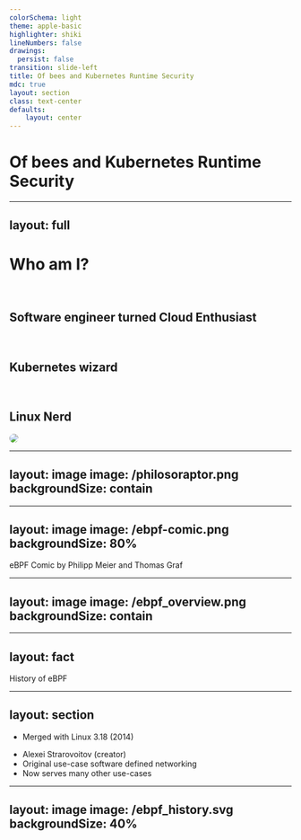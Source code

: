 ```yaml
---
colorSchema: light
theme: apple-basic
highlighter: shiki
lineNumbers: false
drawings:
  persist: false
transition: slide-left
title: Of bees and Kubernetes Runtime Security
mdc: true
layout: section
class: text-center
defaults:
    layout: center
---
```


# Of bees and Kubernetes Runtime Security

---
layout: full
---

<div class="grid grid-cols-[1fr_35%] gap-6">

<div>
<h1 class="bold">Who am I?</h1>

<br/>

<h2>Software engineer turned Cloud Enthusiast <noto-cloud /></h2>
<br/>
<h2>Kubernetes wizard <noto-magic-wand /></h2>
<br/>
<h2>Linux Nerd <devicon-linux /></h2>
</div>

<div>
<img src="/profile_pic_compressed.jpg" style="border-radius: 50%;"/>
</div>

</div>

<!--
Originally I started my career as a Java Software Developer, but everything changed when I stumbled
upon Linux and the cloud. This definitely transformed me into a full-on Linux nerd. Do not question the MacBook though.
-->

---
layout: image
image: /philosoraptor.png
backgroundSize: contain
---

<!--
Let me first ask you a question, who of you here has heared about ebpf? has anyone already
consciously used it?

* goal of the talk: give you better understanding why ebpf next gen tech
* we do it by deep dive
* checkout how it is used in cloud native landscape
-->

---
layout: image
image: /ebpf-comic.png
backgroundSize: 80%
---

<div class="attribution">
    eBPF Comic by Philipp Meier and Thomas Graf
</div>

<!--
* think of it as JS for linux kernel
* why big deal? before it was hard to extend
* ebpf changed this by offering secure way
-->

---
layout: image
image: /ebpf_overview.png
backgroundSize: contain
---

<!--
* used today in quite a lot of different tools/products
* quite a few components involved
* we are going to have a look at them
-->

---
layout: fact
---

History of eBPF

<!--
* quick history lesson
* i will not turn this into a lengthy lecture
-->

---
layout: section
---

<div class="items">

* Merged with Linux 3.18 (2014)

<v-clicks>

* Alexei Strarovoitov (creator)
* Original use-case software defined networking
* Now serves many other use-cases

</v-clicks>

</div>

<!--
* eBPF was introduced in linux 3.18
* lot of hard work by alexei strarovoitov
* originally extended berkely package filter, now its own term
* original use case network virtualisation and software defined networking
* now caters many use cases
-->

---
layout: image
image: /ebpf_history.svg
backgroundSize: 40%
---

<div style="display: flex; align-items: end; height: 100%; justify-content: center">
<span style="color: black; font-size: 2em;">
eBPF’s Creation Story – Unlocking The Kernel
</span>
</div>

<!--
* to learn more, checkout the 30min doc about ebpf
* all key people are mentioned
-->

---
layout: fact
---

Let's get technical!

---
layout: image
image: /syscall-hook.png
backgroundSize: contain
---

<!--
* ebpf programs are event driven
* run when kernel passes hook points
* hook points are either predefined, or arbitrary function within linux kernel
-->

---
layout: image
image: /source-to-vm.svg
backgroundSize: 70%
---

<!--
* code is first compiled down to byte code
* when prog is first loaded, compiled to native code
* earlier versions interpreted instead
* bytecode consists of instructions acting on virtual registers
* designed to neatly map to common cpu archs
* virtual machine uses 10 general purpose 64 bit register
* registers are purely virtual, implemented in software
-->

---
layout: full
---

<div class="full-center fancy-table">

| Register | Function |
| -------- | -------- |
| REG-0    | Return value |
| REG-1 - REG-5    | Pass arguments to functions |
| REG-6 - REG-9    | No special function |
| REG-10    | Stack frame pointer |

</div>

<!--
* reg 0 holds return value
* reg 1- 5 used to pass args to functions
* reg 6-9 no special meaning
* reg 10 is used as read only stack frame pointer

* ebpf instructions are represented in the kernel as bpf_insn struct
-->

---
layout: full
---

<div class="full-center">
<div>
<div class="filepath">
<a href="https://elixir.bootlin.com/linux/v6.9.6/source/include/trace/events/sched.h">include/uapi/linux/bpf.h</a>
</div>

```c
bpf_insn {
	__u8	code;		/* opcode */
	__u8	dst_reg:4;	/* dest register */
	__u8	src_reg:4;	/* source register */
	__s16	off;		/* signed offset */
	__s32	imm;		/* signed immediate constant */
};
```

</div>
</div>

<!--
* instructions are 8 bytes long
* sometimes need more space, e.g. when setting reg to 64 bit value
* when loaded prog is internally represented by series of bpf_insns
-->

---
layout: full
---

<div class="full-center fancy-table">

| OpCode | Mnemonic |
| -------- | -------- |
| 0x07    | add dst, imm |
| 0x85    | call imm  |
| 0x5f    | and dst, src  |

</div>

<!--
* quick sample of opcodes
* follow special encoding scheme we sadly will not elaborate
* checkout Instruction Set Architecture docs over at kernel docs
-->

---
layout: image
image: /bpf_isa_docs.svg
backgroundSize: 40%
---

<div style="display: flex; align-items: end; height: 100%; justify-content: center">
<span style="color: black; font-size: 2em;">
BPF Instruction Set Architecture Docs
</span>
</div>

---
layout: image
image: /map-architecture.png
backgroundSize: 70%
---

<!--
* To store state and share state, ebpf has maps
* maps = data structures
* can be accessed from ebpf + user space
* use cases: share events with user space, configure ebpf from user space, storing context from different progs to further enhance collected data
-->

---
layout: section
---

<v-switch>
<template #0>

<div class="items">

* HashTable, Arrays
* LRU (Least Recently Used)
* Perf and Ring Buffer
* TailCall maps


</div>
</template>

<template #1>

<div class="items highlighted-listing">

<ul>
<li>HashTable, Arrays</li>
<li>LRU (Least Recently Used)</li>
<li>Perf and Ring Buffer</li>
<li class="current"> TailCall maps </li>
</ul>

</div>

</template>

</v-switch>

<!--
* maps come in different types and shapes
* there are types for particular operations such as hash maps, LRU data stores, arrays
* some maps come in per cpu variants
* kernel allocates memory for maps per CPU
* useful since programs might run in parallel
* tail call maps special case
* tail calls required since max instruction limit per prog = 1million
-->

---
layout: fact
---

<span class="fact">

Instruction Limit of <span class="highlighted-element"> 1 Million </span> (Linux 6.0)

</span>

<!--
* tail calls work like execve
* replace context of program with a different one
-->

---
layout: image
image: /tailcall.png
backgroundSize: 70%
---

<!--
* even though stack frame is shared, vars cannot be accessed
* to share state => use maps
* as already mentioned, different prog types
-->

---
layout: full
---

<div class="full-center">
<div>
<div class="filepath">
<a href="https://elixir.bootlin.com/linux/v6.9.6/source/include/uapi/linux/bpf.h#L1024">include/uapi/linux/bpf.h</a>
</div>

```c
// There are ~30 different program types
enum bpf_prog_type {
    BPF_PROG_TYPE_UNSPEC,
    BPF_PROG_TYPE_SOCKET_FILTER,
    BPF_PROG_TYPE_KPROBE,
    BPF_PROG_TYPE_SCHED_CLS,
    BPF_PROG_TYPE_SCHED_ACT,
    BPF_PROG_TYPE_TRACEPOINT,
    BPF_PROG_TYPE_XDP,
    BPF_PROG_TYPE_PERF_EVENT,
    // ...
}
```

</div>
</div>

<!--
* ~30 prog types
* nobody cares about me babbling on for days
* going to give you info on some common ones
-->

---
layout: section
---

# Tracepoint

<!--
* first up tracepoints
* marked locations within the kernel code
-->

---
layout: section
---

<div class="items">

* Marked location in the kernel

<v-clicks>

* Considered kernel API (stable)
* Not specific to eBPF
* 1400+ Tracepoints defined (Linux 5.15)

</v-clicks>

</div>

<!--
* considered kernel API = there are some stability guarantees
* not ebpf specific, uses perf subsystem for hooking
* perf subsystem is also used by systemtap/dtrace
* list of all available tracepoints: /sys/kernel/tracing/available_events
* ~1400+ in linux 5.15
-->

---
layout: full
---


<div class="full-center">
<div>
<div class="filepath">
/sys/kernel/traceing/available_events
</div>

```
syscalls:sys_exit_accept
syscalls:sys_enter_accept
syscalls:sys_exit_accept4
syscalls:sys_enter_accept4
syscalls:sys_exit_listen
syscalls:sys_enter_listen
syscalls:sys_exit_bind
syscalls:sys_enter_bind
syscalls:sys_exit_socketpair
syscalls:sys_enter_socketpair
syscalls:sys_exit_socket
syscalls:sys_enter_socket
```

</div>

</div>

---
layout: full
---

<div class="full-center">
<div>
<div class="filepath">
<a href="https://elixir.bootlin.com/linux/v6.9.6/source/include/trace/events/sched.h#L400">include/trace/events/sched.h</a>
</div>

```c
TRACE_EVENT(sched_process_exec,
    TP_PROTO(struct task_struct *p, pid_t old_pid,
         struct linux_binprm *bprm),
    TP_ARGS(p, old_pid, bprm),
    TP_STRUCT__entry(
        __string(	filename,	bprm->filename	)
        __field(	pid_t,		pid		)
        __field(	pid_t,		old_pid		)
    ),
    TP_fast_assign(
        __assign_str(filename, bprm->filename);
        __entry->pid		= p->pid;
        __entry->old_pid	= old_pid;
    ),
    TP_printk("filename=%s pid=%d old_pid=%d", __get_str(filename),
          __entry->pid, __entry->old_pid)
);
```

</div>

</div>

---
layout: full
---

<div class="full-center">
<div>
<div class="filepath">
<a href="https://elixir.bootlin.com/linux/v6.8.6/source/fs/exec.c#L1814">fs/exec.c</a>
</div>

```c {11}
static int exec_binprm(struct linux_binprm *bprm) {
    pid_t old_pid, old_vpid;
    int ret, depth;
    /* Need to fetch pid before load_binary changes it */
    old_pid = current->pid;
    rcu_read_lock();
    old_vpid = task_pid_nr_ns(current, task_active_pid_ns(current->parent));
    rcu_read_unlock();
    // ...
    audit_bprm(bprm);
    trace_sched_process_exec(current, old_pid, bprm);
    ptrace_event(PTRACE_EVENT_EXEC, old_vpid);
    proc_exec_connector(current);
    return 0;
}
```

</div>

</div>

---
layout: section
---

# Kprobe/Kretprobe

<!--
* unlike tracepoints, can hook any function
-->

---
layout: section
---

<div class="items">

* Can hook <span class="highlighted-element">any</span> kernel function

<v-clicks>

* No stability guarantee (kernel functions can change)

</v-clicks>

</div>

<!--
* kretprobe -> hook exit, kprobe -> attach to any offset within function
* warning, not stable
* functions might get inlined/change signature
* might work fine on 5.15, but broken on 6.1
-->

---
layout: section
---

# LSM

<!--
* BPF_PROG_TYPE_LSM prog type
* LSM = Linux Security Modules
-->

---
layout: section
---

<div class="items">

* Linux Security Modules

<v-clicks>

* Return value controls how kernel behaves

</v-clicks>

</div>

<!--
* allow to decline certain actions such as syscalls to user
* program pretty much the same as e.g. tracepoints
* return value decides if an action is allowed or not
* return value != 0 == decline
-->

---
layout: section
---

# XDP

---
layout: section
---

<div class="items">

* EXpress Data Path

<v-clicks>

* Used to filter packets (controlled by return value)

</v-clicks>

</div>

<!--
* allows filter/edit network packets on NIC
* as with LSM, return value decides what happens
* 5 different return codes
-->

---
layout: full
---

<div class="full-center fancy-table">

| Value | Action |
| -------- | -------- |
| XDP_ABORTED | Signals error in the Program (should never be used) |
| XDP_DROP    | Drop the packet |
| XDP_PASS | Sends packet further up the network stack |
| XDP_TX | Bounces packets out the same NIC it arrived on |
| XDP_REDIRECT | Sends packet to different NIC |

</div>

<!--
* DROP will drop packet
* PASS will allow packet up the network stack
* prog has full access to complete packet
* is also free to modify it
* very useful for e.g. load balancers facebook katran
-->

---
layout: fact
---

sched-ext (Linux 6.11)

<!--
* as heard there are many prog types
* honorable mention: starting with 6.11 it is possible to write cpu schedulers in ebpf
* you cannot just call any kernel function from ebpf
* would couple prog to exact kernel version/hard to guarantee stability
* this is where helper functions come into play
-->

---
layout: section
---

# Helpers

---
layout: image
image: /helper.png
backgroundSize: 90%
---

<!--
* in a nutshell, helper allow you to retrieve data/interact with kernel
* helpers available are coupled to program type
* e.g. reading data directly, updating vlan info on network packet
* prog can call helper without need for FFI => no overhead
* are represented by bpf_func_proto struct
-->

---

```c {|2|4|5-9}{lines:true}
struct bpf_func_proto {
    u64 (*func)(u64 r1, u64 r2, u64 r3, u64 r4, u64 r5);
    bool gpl_only;
    enum bpf_return_type ret_type;
    enum bpf_arg_type arg1_type;
    enum bpf_arg_type arg2_type;
    enum bpf_arg_type arg3_type;
    enum bpf_arg_type arg4_type;
    enum bpf_arg_type arg5_type;
    bool (*allowed)(const struct bpf_prog *prog);
};
```

<!--
* pointer to underlying implementation
* info on return type/argument types
-->

---

```c {|3}{lines:true}
const struct bpf_func_proto bpf_for_each_map_elem_proto = {
	.func		= bpf_for_each_map_elem,
	.gpl_only	= false,
	.ret_type	= RET_INTEGER,
	.arg1_type	= ARG_CONST_MAP_PTR,
	.arg2_type	= ARG_PTR_TO_FUNC,
	.arg3_type	= ARG_PTR_TO_STACK_OR_NULL,
	.arg4_type	= ARG_ANYTHING,
};
```

<!--
* here example
* interesting field gpl_only
* some helpers are only available to progs with gpl compatible license
* lets look into helper samples
-->

---
layout: section
---

```c
long bpf_probe_read_kernel(void *dst, u32 size, const void *unsafe_ptr)
```

<!--
* first up bpf_probe_read_kernel
* read any data from unsafe_ptr into dst
* means you can read any data you want
-->

---
layout: section
---

<div class="items">

* Read arbitrary data from kernel memory

<v-clicks>

* You are responsible for what you read
* More stable alternative: CO-RE

</v-clicks>

</div>

<!--
* one downside: internal structs can change
* no type info at memory locations (we are in C land)
* you need to know how to interpret memory
*co-re leverages BTF
* adjusts offsets on the fly
* not going into more details
* next up bpf_map_lookup_elem
-->

---
layout: section
---

```c
void *bpf_map_lookup_elem(struct bpf_map *map, const void *key)
```

<!--
* allows to retrieve pointer to element stored for key
-->

---
layout: section
---

<div class="items">

* Read data from an eBPF map

<v-clicks>

* <mdi-warning class="text-red-400"/> Pointer to memory region is returned

</v-clicks>

</div>

<!--
* if element not found NULL is returned
* since pointer to memory in map, any modifications also modify value in map
-->

---
layout: section
---

```c
long bpf_map_update_elem(struct bpf_map *map, const void *key,
                            const void *value, u64 flags)
```

<!--
* bpf_map_update_elem allows to add keys to map
* special behavior controlled by value passed to flag
-->

---
layout: full
---

<div class="full-center fancy-table">

| Flag | Description |
| -------- | -------- |
| BPF_NOEXIT | Fails if key exist |
| BPF_EXIST | Fails if key does not exist |
| BPF_ANY | Doesn't care |

</div>

<!--
* NO_EXIST fails on existing => insert
* EXISTS fails on non existing => update
* ANY doesn't care
-->

---
layout: section
---

# Bytecode in Action

<!--
* with helpers out of the way, let's dig deeper and see bytecode in action
-->

---
layout: full
---

<div class="full-center">

```c {all|4|6|8-9|11-13|14|all}{lines:true}
#include <linux/bpf.h>
#include <bpf/bpf_helpers.h>

char LICENSE[] SEC("license") = "GPL";

SEC("xdp")
int hello(void *ctx) {
  __u64 tgid = bpf_get_current_pid_tgid();
  __u32 pid = tgid >> 32;

  if (pid == 32) {
    return XDP_DROP;
  }
  return XDP_PASS;
}
```

</div>

<!--
* today sample simple xdp prog that will drop trafific for PID 32
* let's checkout what c code is doing
* first set license to GPL, as heard important for helpers
* strange SEC is used to tell compiler into what ELF sections to put resulting code (checkout ELF if you want to learn more)
* helper call to get tgid and pid
* threads have PIDs to, we only care about process PID, which is set as thread group id in the upper 32 bits of value (hence left shift 32)
* if PID == 32 we drop
* else we pass
-->

---
layout: full
---

<div class="full-center">

```sh
clang \
    -target bpf \
    -I/usr/include/aarch64-linux-gnu \
    -g \
    -O2 -o hello.bpf.o -c hello.bpf.c
```

</div>

<!--
* we compile the binary like this
-->

---
layout: full
---

<div class="full-center">

```sh
llvm-objdump-14 --section xdp hello.bpf.o -d
```

</div>

<!--
* we call llvm-objdump to get bytecode for xdp section
-->

---
layout: full
---

<div class="full-center code-small-font">

```plain {all|6}{lines:true}
hello.bpf.o:    file format elf64-bpf

Disassembly of section xdp:

0000000000000000 <hello>:
       0:       85 00 00 00 0e 00 00 00 call 14
       1:       bf 01 00 00 00 00 00 00 r1 = r0
       2:       18 02 00 00 00 00 00 00 00 00 00 00 ff ff ff ff r2 = -4294967296 ll
       4:       5f 21 00 00 00 00 00 00 r1 &= r2
       5:       b7 00 00 00 01 00 00 00 r0 = 1
       6:       18 02 00 00 00 00 00 00 00 00 00 00 20 00 00 00 r2 = 137438953472 ll
       8:       1d 21 01 00 00 00 00 00 if r1 == r2 goto +1 <LBB0_2>
       9:       b7 00 00 00 02 00 00 00 r0 = 2

0000000000000050 <LBB0_2>:
      10:       95 00 00 00 00 00 00 00 exit
```

</div>

<!--
* let's go over it line by line
* first we call helper 14
* to figure out what helper 14 is, we need to check huge macro table in bpf header file
-->

---
layout: full
---

<div class="full-center">
<div>
<div class="filepath">
<a href="https://elixir.bootlin.com/linux/v6.9.6/source/include/uapi/linux/bpf.h#L5801">include/uapi/linux/bpf.h</a>
</div>

```c {all|12}{lines:true}
#define ___BPF_FUNC_MAPPER(FN, ctx...)			\
    // ...
	FN(ktime_get_ns, 5, ##ctx)			\
	FN(trace_printk, 6, ##ctx)			\
	FN(get_prandom_u32, 7, ##ctx)			\
	FN(get_smp_processor_id, 8, ##ctx)		\
	FN(skb_store_bytes, 9, ##ctx)			\
	FN(l3_csum_replace, 10, ##ctx)			\
	FN(l4_csum_replace, 11, ##ctx)			\
	FN(tail_call, 12, ##ctx)			\
	FN(clone_redirect, 13, ##ctx)			\
	FN(get_current_pid_tgid, 14, ##ctx)		\
    // ...
```

</div>
</div>

<!--
* it is defining all helper fucntions
* fairly readable, first param of FN will be name, second number
* we number 14 maps to get_current_pid_tgid
-->

---
layout: full
---

<div class="full-center code-small-font">

```plain {7|8|9|8}{lines:true}
hello.bpf.o:    file format elf64-bpf

Disassembly of section xdp:

0000000000000000 <hello>:
       0:       85 00 00 00 0e 00 00 00 call 14
       1:       bf 01 00 00 00 00 00 00 r1 = r0
       2:       18 02 00 00 00 00 00 00 00 00 00 00 ff ff ff ff r2 = -4294967296 ll
       4:       5f 21 00 00 00 00 00 00 r1 &= r2
       5:       b7 00 00 00 01 00 00 00 r0 = 1
       6:       18 02 00 00 00 00 00 00 00 00 00 00 20 00 00 00 r2 = 137438953472 ll
       8:       1d 21 01 00 00 00 00 00 if r1 == r2 goto +1 <LBB0_2>
       9:       b7 00 00 00 02 00 00 00 r0 = 2

0000000000000050 <LBB0_2>:
      10:       95 00 00 00 00 00 00 00 exit
```

</div>

<!--
* r1 is set to value of r0 (value of helper call)
* r2 is set to bitmask with upper 32 bit high
* bit mask is then used to clear the PID from R1 by ANDing
* one thing looks like lover bits are set, but due to arch, big endian is used
* big endian = left most bit = least significant bit
-->

---
layout: image
image: /endianess.png
backgroundSize: 80%
---
<div class="attribution">
    By <a href="//commons.wikimedia.org/wiki/User:Aeroid" title="User:Aeroid">Aeroid</a> - <span class="int-own-work" lang="en">Own work</span>, <a href="https://creativecommons.org/licenses/by-sa/4.0" title="Creative Commons Attribution-Share Alike 4.0">CC BY-SA 4.0</a>, <a href="https://commons.wikimedia.org/w/index.php?curid=137790829">Link</a>
</div>

---
layout: full
---

<div class="full-center code-small-font">

```plain {10|11|12|13|16|all|6-8|8-9}{lines:true}
hello.bpf.o:    file format elf64-bpf

Disassembly of section xdp:

0000000000000000 <hello>:
       0:       85 00 00 00 0e 00 00 00 call 14
       1:       bf 01 00 00 00 00 00 00 r1 = r0
       2:       18 02 00 00 00 00 00 00 00 00 00 00 ff ff ff ff r2 = -4294967296 ll
       4:       5f 21 00 00 00 00 00 00 r1 &= r2
       5:       b7 00 00 00 01 00 00 00 r0 = 1
       6:       18 02 00 00 00 00 00 00 00 00 00 00 20 00 00 00 r2 = 137438953472 ll
       8:       1d 21 01 00 00 00 00 00 if r1 == r2 goto +1 <LBB0_2>
       9:       b7 00 00 00 02 00 00 00 r0 = 2

0000000000000050 <LBB0_2>:
      10:       95 00 00 00 00 00 00 00 exit
```

</div>

<!--
* r0 is return value and set to 1, which is XDP_DROP
* r2 is set to strange value, but upon closer inspection is simply value 32 left shifted by 32 bits (big endian once again)
* value is then compared to R1
* if value match, we jump over ins setting R0 to XDP_PASS
* finally return
* one more thing, you might have notice numbers on the left side increasing by one, sometimes by two
* might remember wide instruction encoding
* one instruction is 16 bytes instead of 8, hence increase by 2
* also denoted by ll at line end
* thats it, bytecode = easy
* next up, look at component that makes ebpf secure
-->

---
layout: section
---

# Verifier

<!--
* each time you try to load ebpf into kernel, verifier checks if prog is safe and doesn't crash the kernel
* one of the pillars of ebpf
* to achieve this, each ebpf prog goes through formal verification
-->

---
layout: image
image: /verifier.png
backgroundSize: 90%
---

<!--
* one important thing: verifier works on bytecode, meaning it has no notion of your C/Rust/Zig source code
* this can lead to funny hard to understand verifier errors, as compilers shuffle things around
* e.g. verifier rejects dead code, but compiler will probably purge dead code
* byte code != source code
* verifier works in two stages
-->

---
layout: section
---

# Stage 1

<!--
* turns the byte code into directed acyclic graph
-->

---
layout: section
---

<div class="items">

* Turn ByteCode into DAG

<v-clicks>

* Check for unbounded loops
* Check for dead code

</v-clicks>

</div>

<!--
* perform control flow validations, such as disallowing unbounded loops
* you heard it right, unbounded loops are not allowed
* verifier also checks that all instructions are reachable
-->

---
layout: section
---

# Stage 2

<!--
* verifier steps down all possible paths starting from first instruction
-->

---
layout: section
---

<div class="items">

* Descend all possible paths

<v-clicks>

* Simulate execution
* Verify state changes

</v-clicks>

</div>

<!--
* simulates each instruction and observes state changes
* this is where verifier magic comes in, checking each instruction is expensive
* sadly not going into more details, more than enough for its own talk
* checkout verifier docs, there are also excellent videos from last ebpf summit
-->

---
layout: image
image: /verifier-docs.svg
backgroundSize: 40%
---

<div style="display: flex; align-items: end; height: 100%; justify-content: center">
<span style="color: black; font-size: 2em;">
<a href="https://www.kernel.org/doc/html/latest/bpf/verifier.html">eBPF verifier documentation</a>
</span>
</div>

---
layout: fact
---

<e>Verifier is reason for program instruction limit</e>

<!--
* reason why unbounded loops are not allowed, verifier needs to ensure program halts at one point
* same for instruction limit, as infinite instructions, would take infinit time to check
-->

---
layout: fact
---

Learn to read verifier errors!

<!--
* word of advise: get familiar with verifier error messages
* sometimes straightforward
-->

---
layout: full
---

<div class="full-center">

```plain
unreachable insn 1
```

</div>

<!--
* sometimes quite confusing and hard to read
-->

---
layout: full
---

<div class="full-center">

```plain
0: (7a) *(u64 *)(r10 -8) = 0
1: (bf) r2 = r10
2: (07) r2 += -8
3: (b7) r1 = 1
4: (85) call 1
5: (15) if r0 == 0x0 goto pc+2
 R0=map_ptr R10=fp
6: (7a) *(u64 *)(r0 +0) = 0
7: (95) exit

from 5 to 8: R0=imm0 R10=fp
8: (7a) *(u64 *)(r0 +0) = 1
R0 invalid mem access 'imm'
```

</div>

<!--
* verifier can sometimes thing value could be NULL even though it was checked for NULL
* in such cases, learn how to dump ebpf bytecode and read it
-->

---
layout: section
---

# eBPF in the wild

<!--
* with verifier out of the way, do 10000 feet look at applications leveraging power of ebpf
-->

---
layout: section
---

# Katran

<!--
* first up katran
-->

---
layout: section
---

<div class="items">

* Central component of Facebook's network infrastructure

<v-clicks>

* Makes heavy use of XDP
* Relatively low CPU impact

</v-clicks>

</div>

<!--
* central component of facebooks network infrastructure
* achieving high performance through power of XDP, to forward packets right on network interface card, before it hits the kernels network stack
* makes it incredibly fast
* nice side effect: low CPU usage, meaning other apps can also run on same server
* all thanks to ebpf
-->

---
layout: section
---

# Cilium

<!--
* when speaking about ebpf and networking, cilium needs to get mentioned
-->

---
layout: section
---

<div class="items">

* CNI plugin for Kubernets Clusters

<v-clicks>

* Full blown network observability/security solution
* Uses XDP for all sorts of things
    * Network Policies
    * kube-proxy replacement

</v-clicks>

</div>

<!--
* in case you do not know it: cilium = networking/observability/security solution for kubernetes cluster
* whole dataplane base don ebpf
* routes traffic through xdp, replacing complicated iptable chains for routing
* can even run in mode replacing kube-proxy

* ebpf is not just for networking though
* popular use case for tech is also in monitoring
* big players in the industry are using it as well
* any dynatracers here? if yes, cover your eyes and ears, because we are going to talk about the datadog agent
-->

---
layout: section
---

# Datadog Agent

<!--
* source code for agent is up on github
* poking around, you see it uses ebpf across various places
-->

---
layout: section
---

<div class="items">

* Tracing network packets

<v-clicks>

* Killing processes violating policies

</v-clicks>

</div>

<!--
* from hooking network related kernel methods to trace network packets
* to hooking syscalls and killing processes that violates policies
* when speaking of security focused products in the cloud native space, you need to mention tetragon
-->

---
layout: section
---

# Tetragon

<!--
* from the same folks as cilium
* allows you to hook any kernel function/tracepoint by simply creating a policy via a custom resource object in kubernetes cluster
-->

---
layout: section
---

<div class="items">

* Allows you to hook kernel functions/tracepoints

<v-clicks>

* Kill processes on custom written policies
* Signal is send in process

</v-clicks>

</div>

<!--
* policies pack a punch, as they can kill processes in flight if they match defined policy
* much like. datadog agent, but without paying a small fortune for a monitoring product
* as you can see, ebpf is used across the industry
* lets dig little deeper
* next section we are going to look at concrete detection implementation in cast.ai kvisor
-->

---
layout: section
---

# CAST.AI kvisor

<!--

-->

---
layout: fact
---

<div>

**FULL DISCLAIMER:**

</div>
<div style="margin-top: 40px;">

I work there

</div>

---
layout: fact
---

Meet CAST.AI

<!--
* in case you do not know cast.ai, main product helps you getting more bang for your buck by optimising your k8s cluster to the mac, by automatically adjusting the resource requirements of your deployments and accordingly scale your node pools.
* not too long ago ventured into the space of cloud native security, leveraging the power of ebpf
-->

---
layout: image
image: /kvisor.png
backgroundSize: 90%
---

<!--
* resulting in kvisor
* not too long ago, discussions with colleagues came up with the nice idea trying to detect container drift, by leveraging the way cotnainers are implemented
-->

---
layout: section
---

# Detecting container drift with eBPF

<!--
* approach is not completely novel, as falco is doing something similar
-->

---
layout: fact
---

Kudos to Falco!

<!--
* first, lets have a quick overview of kvisors architecture
-->

---
layout: image
image: /kvisor-architecture.svg
backgroundSize: 90%
---

<v-switch>
<template #1>
<Arrow x1=300 y1=500 x2=390 y2=400 color='red' width=4 />
</template>
<template #2>
<Arrow x1=20 y1=220 x2=180 y2=245 color='red' width=4 />
</template>
<template #3>
<Arrow x1=230 y1=100 x2=385 y2=180 color='red' width=4 />
</template>
<template #4>
<Arrow x1=800 y1=400 x2=650 y2=300 color='red' width=4 />
</template>
<template #5>
<Arrow x1=800 y1=350 x2=850 y2=200 color='red' width=4 />
</template>
<template #6>
</template>
</v-switch>

<!--
* the code we are going to look at lives in the kernel space, as ebpf tracepoint program
* ebpf events are emitted to perf buffer, consumed by userspace
* ingested into signature engine, to detect anomalies in high volume events too expensive to export
* signature findings and some raw events are exported to the cast ai backend, where run through anomaly detection engine
* if you want more details, feel free to approach me afterwards/consider applying to one of the open jobs
-->

---
layout: image
image: /detecting-containerdrift.svg
backgroundSize: contain
---

<!--
* idea is containers are implemented on top of overlayfs
* overlayfs points to bunch of dirs called lower layers, that are read only and reference image layers
* there is also upper layer, where all file modifications go
* to understand when a file is in the upper layer, we need to first understand what an inode is
-->

---
layout: section
---

# Inode

<!--
* by definition inode is an index node, that acts a a unique identifier for specific piece of metadata on a give fs
-->

---
layout: section
---

<div class="items">

* Stands for Index Node

<v-clicks>

* Used in FS
* Unique Identifier + Metadata

</v-clicks>

</div>

---
layout: full
---


<div class="full-center">
<div>
<div class="filepath">
<a href="https://elixir.bootlin.com/linux/v6.9.6/source/include/linux/fs.h#L632">include/linux/fs.h</a>
</div>

```c {all}
struct inode {
    umode_t			i_mode;
    unsigned short		i_opflags;
    kuid_t			i_uid;
    kgid_t			i_gid;
    // ...
    const struct inode_operations	*i_op;
    struct super_block	*i_sb;
    // ...
    loff_t			i_size;
    struct timespec64	__i_atime;
    struct timespec64	__i_mtime;
    struct timespec64	__i_ctime;
//...
}
```

</div>
</div>

---
layout: full
---

<div class="full-center code-small-font">
<div>
<div class="filepath">
<a href="https://elixir.bootlin.com/linux/v6.9.6/source/fs/overlayfs/ovl_entry.h#L162">fs/overlayfs/ovl_entry.h</a>
</div>

```c {all|9|10}
struct ovl_inode {
    union {
        struct ovl_dir_cache *cache;	/* directory */
        const char *lowerdata_redirect;	/* regular file */
    };
    const char *redirect;
    u64 version;
    unsigned long flags;
    struct inode vfs_inode;
    struct dentry *__upperdentry;
    struct ovl_entry *oe;

    /* synchronize copy up and more */
    struct mutex lock;
};

```

</div>
</div>

<!--
* in case of overlayfs, it adds additional details to inodes it creates
* you cannot simply extend kernel data structures (unless they pack a void pointer)
* overlayfs goes around this by simply embedding indoe struct and returning pointer to field
* meaning we can get the container struct by simple pointer magic
* this is what we are doing in ebpf code
* instead of getting the container, we simply add the size of inode to pointer, to get the next field, which is the dentry we are interested in
-->

---
layout: section
---

<div class="items">

* `ovl_inode` has `__upperdentry != NULL`

<v-clicks>

* `__upperdentry->d_fsdata` has `OVL__UPPER_ALIAS` set

</v-clicks>

</div>

<!--
* to detect if inode is in upper layer, we need to test if ovl_inode has __uperdentry pointing to not NULL and has OVL_E_UPPER_ALIAS flag set
* if flag set, binary was not present in original layer, as flag is set for files that are either copied or written
* flag also filters out symlinks
-->

---
layout: full
---

<div class="full-center">
<div>
<div class="filepath">
<a href="https://github.com/castai/kvisor/blob/f62942841fde29d01b326bb43fd698387d077cde/pkg/ebpftracer/c/tracee.bpf.c#L1218">pkg/ebpftracer/c/tracee.bpf.c:1218</a>
</div>

```c {all}
SEC("raw_tracepoint/sched_process_exec")
int tracepoint__sched__sched_process_exec(struct bpf_raw_tracepoint_args *ctx)
{
    program_data_t p = {};
    if (!init_program_data(&p, ctx)) {
        return 0;
    }

    // ...
}

```

</div>
</div>

<!--
* in practice we are going to peek into small 7k file tracee.bpf.c
* yeah kvisor is fork of aquas tracee
* there exists function tracepoint__sched__sched_process_exec
* hooks sched_process_exe tracepoint, gets called for each process is launched
* we skip over most parts of function, if you want to know more, reach out to me
-->

---
layout: full
---

<div class="full-center code-small-font">
<div>
<div class="filepath">
<a href="https://github.com/castai/kvisor/blob/f62942841fde29d01b326bb43fd698387d077cde/pkg/ebpftracer/c/tracee.bpf.c#L1218">pkg/ebpftracer/c/tracee.bpf.c:1218</a>
</div>

```c {all|13}
SEC("raw_tracepoint/sched_process_exec")
int tracepoint__sched__sched_process_exec(struct bpf_raw_tracepoint_args *ctx)
{
    // ...
    struct linux_binprm *bprm = (struct linux_binprm *) ctx->args[2];
    struct file *file = get_file_ptr_from_bprm(bprm);
    // ...
    struct path f_path = (struct path)BPF_CORE_READ(file, f_path);
    struct dentry* dentry = f_path.dentry;
    struct super_block *sb = BPF_CORE_READ(inode, i_sb);
    u32 flags = 0;
    if (sb && inode) {
        if (get_exe_upper_layer(dentry, sb)) {
            flags |= FS_EXE_UPPER_LAYER;
        }
    // ...
    }
    // ...
}

```

</div>
</div>

<!--
* focus on part close to the end
* we call function called get_exe_upper_layer
* is doing exactly what we described
* function takes dentry + superblock
-->

---
layout: full
---

<div class="full-center">
<div>
<div class="filepath">
<a href="https://elixir.bootlin.com/linux/v6.9.6/source/include/linux/fs.h#L1207">include/linux/fs.h</a>
</div>

```c {all|10}
struct super_block {
    struct list_head	s_list;
    // ...
    unsigned long		s_blocksize;
    loff_t			s_maxbytes;
    struct file_system_type	*s_type;
    const struct super_operations	*s_op;
    // ...
    unsigned long		s_flags;
    unsigned long		s_magic;
    struct dentry		*s_root;
    // ...
}

```

</div>
</div>

<!--
* superblock is part of inode containing meta info
* we only care about s_magic field
* field tells us which FS is used
-->

---
layout: full
---

<div class="full-center">
<div>
<div class="filepath">
<a href="https://elixir.bootlin.com/linux/v6.9.6/source/include/linux/dcache.h#L82">include/linux/dcache.h</a>
</div>

```c {all|5-6}
struct dentry {
    // ...
    unsigned int d_flags;
    seqcount_spinlock_t d_seq;
    struct qstr d_name;
    struct inode *d_inode;
    // ...
    void *d_fsdata;			/* fs-specific data */
    // ...
};

```

</div>
</div>

<!--
* dentry acts as a way to translate between inodes and names
-->

---
layout: full
---

<div class="full-center code-small-font">
<div>
<div class="filepath">
<a href="https://github.com/castai/kvisor/blob/f62942841fde29d01b326bb43fd698387d077cde/pkg/ebpftracer/c/tracee.bpf.c#L1218">pkg/ebpftracer/c/tracee.bpf.c:1218</a>
</div>

```c {5-10}
SEC("raw_tracepoint/sched_process_exec")
int tracepoint__sched__sched_process_exec(struct bpf_raw_tracepoint_args *ctx)
{
    // ...
    struct linux_binprm *bprm = (struct linux_binprm *) ctx->args[2];
    struct file *file = get_file_ptr_from_bprm(bprm);
    // ...
    struct path f_path = (struct path)BPF_CORE_READ(file, f_path);
    struct dentry* dentry = f_path.dentry;
    struct super_block *sb = BPF_CORE_READ(inode, i_sb);
    u32 flags = 0;
    if (sb && inode) {
        if (get_exe_upper_layer(dentry, sb)) {
            flags |= FS_EXE_UPPER_LAYER;
        }
    // ...
    }
    // ...
}

```

</div>
</div>

<!--
* we get both structs from linux_binprm struct, that is passed to function as second argument
* in a nutshell, struct contains all data required to execute a program, such as virtual memory area, filename, FDs, arguments and so on
-->

---
layout: full
---

<div class="full-center code-small-font">
<div>
<div class="filepath">
<a href="https://github.com/castai/kvisor/blob/f62942841fde29d01b326bb43fd698387d077cde/pkg/ebpftracer/c/headers/common/filesystem.h#L503">pkg/ebpftracer/c/headers/common/filesystem.h:503</a>
</div>

```c {all|2-5|8|15|all}{lines:true}
statfunc bool get_exe_upper_layer(struct dentry *dentry, struct super_block *sb) {
    unsigned long sb_magic = BPF_CORE_READ(sb, s_magic);
    if (sb_magic != FS_OVERLAYFS_SUPER_MAGIC) {
        return false;
    }
    struct dentry *upper_dentry = NULL;
    char *vfs_inode = (char *) BPF_CORE_READ(dentry, d_inode);
    struct dentry *tmp = (struct dentry *) (vfs_inode + sizeof(struct inode));
    upper_dentry = READ_KERNEL(tmp);
    if (!upper_dentry) {
        return false;
    }
    // ...
    unsigned long flags = (unsigned long) READ_KERNEL(dentry->d_fsdata);
    unsigned long has_upper = (flags & (1U << (OVL_E_UPPER_ALIAS)));
    if (has_upper) {
        return true;
    }
    return false;
}
```

</div>
</div>

<!--
* long story short, to know if file is in upper layer, we probe magic field to match overlayfs, use pointer magic to extract __upperdentry field
* afterwards we check if __upperdentry is non NULL and has OVL_E_UPPER_ALIAS flag set
-->

---
layout: fact
---

And that is about it!

<!--
* congrats, we just implemented basic container drift detection
-->

---
layout: section
---

<div class="items">

* eBPF is to the kernel what JS is to the browser

<v-clicks>

* Wide array of use-cases
    * Monitoring (tracepoints)
    * Networking (XDP)
    * Security (LSM)
* More exiting things on the horizon
    * E.g. sched-ext

</v-clicks>

</div>

<!--
* recap
* what js is to the browser to the kernel
* due to flexibility can be used for large array of use-cases: such as tracing, networking, security
* more things to come: such as sched-ext
* if you interested in ebpf, check out source code for tool such as tracee
* also consider joining the ebpf channel on the cilium slack server
* quite a lot of interesting discussions
-->

---
layout: fact
---

Check out <a href="https://patrickpichler.dev">patrickpichler.dev</a>

<!--
* also check out my personal blog
* still quite empty
* BUT THE TIME IS NOW
-->

---
layout: image
image: /blog.png
backgroundSize: contain
---

<!--
* Also if you like to talk more about ebpf or any other tech topic, feel free to reach out to me
-->

---
layout: image
image: /blog-meme.png
backgroundSize: 50%
---

---
layout: image
image: /cast-hiring.svg
backgroundSize: 40%
---

<div style="display: flex; align-items: end; height: 100%; justify-content: center">
<span style="color: black; font-size: 2em;">
Senior Software Engineer - Security Product Team
</span>
</div>

<!--
* in case you are interested in ebpf and kubernetes security + want to do it for a living, checkout cast.ai career page
* hiring for the security team, which i am also part of
-->

---
layout: fact
---

Thanks!
